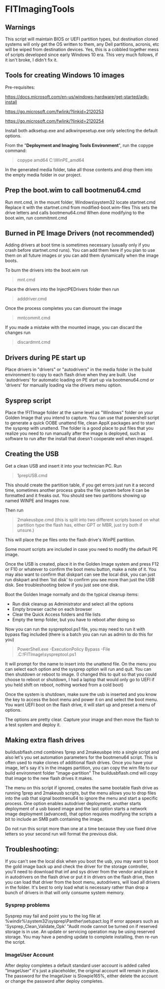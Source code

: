 # FITImagingTools
## Warnings
This script will maintain BIOS or UEFI partition types, but destination cloned systems will only get the OS written to them, any Dell partitions, acronis, etc will be wiped from destination devices.
Yes, this is a cobbled together mess of scripts developed since early Windows 10 era. This very much follows, if it isn't broke, I didn't fix it.

## Tools for creating Windows 10 images
Pre-requisites:

https://docs.microsoft.com/en-us/windows-hardware/get-started/adk-install

https://go.microsoft.com/fwlink/?linkid=2120253

https://go.microsoft.com/fwlink/?linkid=2120254


Install both adksetup.exe and adkwinpesetup.exe only selecting the default options.


From the "**Deployment and Imaging Tools Environment**", run the copype command:
> copype amd64 C:\WinPE_amd64


In the generated media folder, take all those contents and drop them into the empty media folder in our project.


## Prep the boot.wim to call bootmenu64.cmd
Run mnt.cmd, in the mount folder, Windows\system32 locate startnet.cmd
Replace it with the startnet.cmd from modified-boot.wim-files
This sets the drive letters and calls bootmenu64.cmd
When done modifying to the boot.wim, run commitmnt.cmd

## Burned in PE Image Drivers (not recommended)

Adding drivers at boot time is sometimes necessary (usually only if you crash before startnet.cmd runs).
You can add them here if you plan to use them on all future images or you can add them dynamically when the image boots.


To burn the drivers into the boot.wim run
> mnt.cmd


Place the drivers into the InjectPEDrivers folder then run
> adddriver.cmd


Once the process completes you can dismount the image
> mntcommit.cmd


If you made a mistake with the mounted image, you can discard the changes run
> discardmnt.cmd

## Drivers during PE start up
Place drivers in "drivers" or "autodrivers" in the media folder in the build environment to copy to each flash drive when they are built.
Use 'autodrivers' for automatic loading on PE start up via bootmenu64.cmd or 'drivers' for manually loading via the drivers menu option.

## Sysprep script
Place the !FITImage folder at the same level as "Windows" folder on your Golden Image that you intend to capture.
You can use that powershell script to generate a quick OOBE unattend file, clean AppX packages and to start the sysprep with unattend.
The folder is a good place to put files that you realize you need to run manually after the image is deployed, such as software to run after the install that doesn't cooperate well when imaged.

## Creating the USB
Get a clean USB and insert it into your technician PC.
Run 
> 1prepUSB.cmd


This should create the partition table, if you get errors just run it a second time, sometimes another process grabs the file system before it can be formatted and it freaks out.
You should see two partitions showing up named WINPE and Images now.


Then run 
> 2makeusbpe.cmd (this is split into two different scripts based on what partition type the flash has, either GPT or MBR, just try both if unsure.)


This will place the pe files onto the flash drive's WinPE partition.


Some mount scripts are included in case you need to modify the default PE image.


Once the USB is created, place it in the Golden Image system and press F12 or F10 or whatever to confirm the boot menu button, make a note of it.
You may also want to confirm that diskpart can see the local disk, you can just run diskpart and then 'list disk' to confirm you see more than just the USB disk. See troubleshooting below if you just see one disk.

Boot the Golden Image normally and do the typical cleanup items:
* Run disk cleanup as Administrator and select all the options
* Empty browser cache on each browser
* Clear the Quick Access folders and file lists
* Empty the temp folder, but you have to reboot after doing so

Now you can run the syspreptool.ps1 file, you may need to run it with bypass flag included (there is a batch you can run as admin to do this for you)
> PowerShell.exe -ExecutionPolicy Bypass -File .C:\!FITImage\syspreptool.ps1


It will prompt for the name to insert into the unattend file. On the menu you can select each option and the sysprep option will run and quit. You can then shutdown or reboot to image. (I changed this to quit so that you could choose to reboot or shutdown, I had a laptop that would only go to UEFI if you held shift on reboot, nothing worked from a cold boot)

Once the system is shutdown, make sure the usb is inserted and you know the key to access the boot menu and power it on and select the boot menu.
You want UEFI boot on the flash drive, it will start up and preset a menu of options.


The options are pretty clear. Capture your image and then move the flash to a test system and deploy it.

## Making extra flash drives
buildusbflash.cmd combines 1prep and 2makeusbpe into a single script and also let's you set automation parameters for the bootmenu64 script.
This is often used to make clones of additional flash drives. Once you have your image, let's say it's in the images partition, you can copy the wim file to our build environment folder "image-partition"
The buildusbflash.cmd will copy that image to the new flash drives it makes.


The menu on this script if ignored, creates the same bootable flash drive as running 1prep and 2makeusb scripts, but the menu allows you to drop files into the usb that signal bootmenu64 to ignore the menu and start a specific process.
One option enables autodriver deployment, another starts deployment of a usb based image and the last option starts a network image deployment (advanced), that option requires modifying the scripts a bit to include an SMB path containing the image.


Do not run this script more than one at a time because they use fixed drive letters so your second run will format the previous disk.


## Troubleshooting:

If you can't see the local disk when you boot the usb, you may want to boot the gold image back up and check the driver for the storage controller, you'll need to download that inf and sys driver from the vendor and place it in autodrivers on the flash drive or put it in drivers on the flash drive, then you can load that driver from the boot menu, autodrivers, will load all drivers in the folder.
It's best to only load what is necessary rather than drop a bunch of drivers in that will only consume system memory.

### Sysprep problems
Sysprep may fail and point you to the log file at %windir%\system32\sysprep\Panther\setupact.log
If error appears such as 'Sysprep_Clean_Validate_Opk' "Audit mode cannot be turned on if reserved storage is in use. An update or servicing operation may be using reserved storage.
You may have a pending update to complete installing, then re-run the script.

### ImageUser Account
After deploy completes a default standard user account is added called "ImageUser" it's just a placeholder, the original account will remain in place. The password for the ImageUser is Slowpie165%, either delete the account or change the password after deploy completes.


